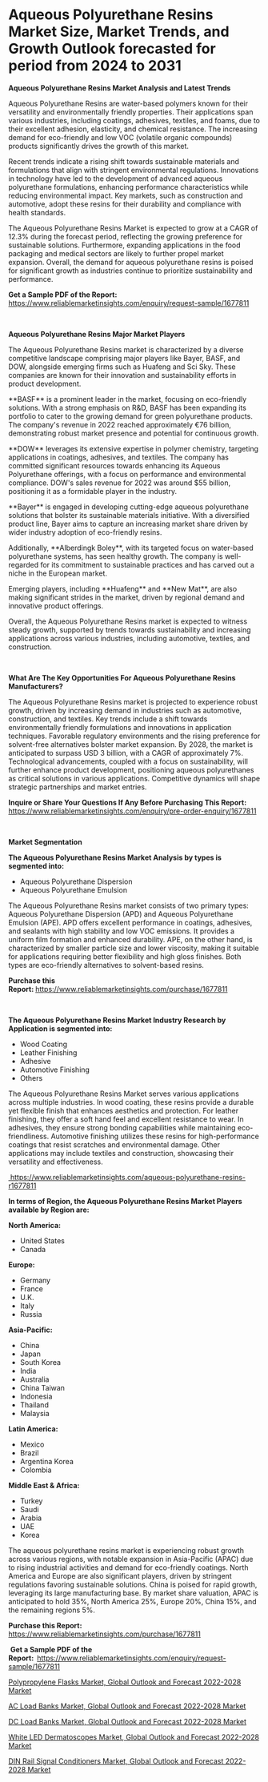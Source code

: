 <p><h1>Aqueous Polyurethane Resins Market Size, Market Trends, and Growth Outlook forecasted for period from 2024 to 2031</h1></p><p><strong>Aqueous Polyurethane Resins Market Analysis and Latest Trends</strong></p>
<p><p>Aqueous Polyurethane Resins are water-based polymers known for their versatility and environmentally friendly properties. Their applications span various industries, including coatings, adhesives, textiles, and foams, due to their excellent adhesion, elasticity, and chemical resistance. The increasing demand for eco-friendly and low VOC (volatile organic compounds) products significantly drives the growth of this market. </p><p>Recent trends indicate a rising shift towards sustainable materials and formulations that align with stringent environmental regulations. Innovations in technology have led to the development of advanced aqueous polyurethane formulations, enhancing performance characteristics while reducing environmental impact. Key markets, such as construction and automotive, adopt these resins for their durability and compliance with health standards. </p><p>The Aqueous Polyurethane Resins Market is expected to grow at a CAGR of 12.3% during the forecast period, reflecting the growing preference for sustainable solutions. Furthermore, expanding applications in the food packaging and medical sectors are likely to further propel market expansion. Overall, the demand for aqueous polyurethane resins is poised for significant growth as industries continue to prioritize sustainability and performance.</p></p>
<p><strong>Get a Sample PDF of the Report:&nbsp;</strong> <a href="https://www.reliablemarketinsights.com/enquiry/request-sample/1677811?utm_campaign=1405&utm_medium=2&utm_source=Github&utm_content=ia&utm_term=14102024&utm_id=aqueous-polyurethane-resins">https://www.reliablemarketinsights.com/enquiry/request-sample/1677811</a></p>
<p>&nbsp;</p>
<p><strong>Aqueous Polyurethane Resins Major Market Players</strong></p>
<p><p>The Aqueous Polyurethane Resins market is characterized by a diverse competitive landscape comprising major players like Bayer, BASF, and DOW, alongside emerging firms such as Huafeng and Sci Sky. These companies are known for their innovation and sustainability efforts in product development.</p><p>**BASF** is a prominent leader in the market, focusing on eco-friendly solutions. With a strong emphasis on R&D, BASF has been expanding its portfolio to cater to the growing demand for green polyurethane products. The company's revenue in 2022 reached approximately €76 billion, demonstrating robust market presence and potential for continuous growth.</p><p>**DOW** leverages its extensive expertise in polymer chemistry, targeting applications in coatings, adhesives, and textiles. The company has committed significant resources towards enhancing its Aqueous Polyurethane offerings, with a focus on performance and environmental compliance. DOW's sales revenue for 2022 was around $55 billion, positioning it as a formidable player in the industry.</p><p>**Bayer** is engaged in developing cutting-edge aqueous polyurethane solutions that bolster its sustainable materials initiative. With a diversified product line, Bayer aims to capture an increasing market share driven by wider industry adoption of eco-friendly resins.</p><p>Additionally, **Alberdingk Boley**, with its targeted focus on water-based polyurethane systems, has seen healthy growth. The company is well-regarded for its commitment to sustainable practices and has carved out a niche in the European market.</p><p>Emerging players, including **Huafeng** and **New Mat**, are also making significant strides in the market, driven by regional demand and innovative product offerings.</p><p>Overall, the Aqueous Polyurethane Resins market is expected to witness steady growth, supported by trends towards sustainability and increasing applications across various industries, including automotive, textiles, and construction.</p></p>
<p>&nbsp;</p>
<p><strong>What Are The Key Opportunities For Aqueous Polyurethane Resins Manufacturers?</strong></p>
<p><p>The Aqueous Polyurethane Resins market is projected to experience robust growth, driven by increasing demand in industries such as automotive, construction, and textiles. Key trends include a shift towards environmentally friendly formulations and innovations in application techniques. Favorable regulatory environments and the rising preference for solvent-free alternatives bolster market expansion. By 2028, the market is anticipated to surpass USD 3 billion, with a CAGR of approximately 7%. Technological advancements, coupled with a focus on sustainability, will further enhance product development, positioning aqueous polyurethanes as critical solutions in various applications. Competitive dynamics will shape strategic partnerships and market entries.</p></p>
<p><strong>Inquire or Share Your Questions If Any Before Purchasing This Report:</strong> <a href="https://www.reliablemarketinsights.com/enquiry/pre-order-enquiry/1677811?utm_campaign=1405&utm_medium=2&utm_source=Github&utm_content=ia&utm_term=14102024&utm_id=aqueous-polyurethane-resins">https://www.reliablemarketinsights.com/enquiry/pre-order-enquiry/1677811</a></p>
<p>&nbsp;</p>
<p><strong>Market Segmentation</strong></p>
<p><strong>The Aqueous Polyurethane Resins Market Analysis by types is segmented into:</strong></p>
<p><ul><li>Aqueous Polyurethane Dispersion</li><li>Aqueous Polyurethane Emulsion</li></ul></p>
<p><p>The Aqueous Polyurethane Resins market consists of two primary types: Aqueous Polyurethane Dispersion (APD) and Aqueous Polyurethane Emulsion (APE). APD offers excellent performance in coatings, adhesives, and sealants with high stability and low VOC emissions. It provides a uniform film formation and enhanced durability. APE, on the other hand, is characterized by smaller particle size and lower viscosity, making it suitable for applications requiring better flexibility and high gloss finishes. Both types are eco-friendly alternatives to solvent-based resins.</p></p>
<p><strong>Purchase this Report:&nbsp;</strong><a href="https://www.reliablemarketinsights.com/purchase/1677811?utm_campaign=1405&utm_medium=2&utm_source=Github&utm_content=ia&utm_term=14102024&utm_id=aqueous-polyurethane-resins">https://www.reliablemarketinsights.com/purchase/1677811</a></p>
<p>&nbsp;</p>
<p><strong>The Aqueous Polyurethane Resins Market Industry Research by Application is segmented into:</strong></p>
<p><ul><li>Wood Coating</li><li>Leather Finishing</li><li>Adhesive</li><li>Automotive Finishing</li><li>Others</li></ul></p>
<p><p>The Aqueous Polyurethane Resins Market serves various applications across multiple industries. In wood coating, these resins provide a durable yet flexible finish that enhances aesthetics and protection. For leather finishing, they offer a soft hand feel and excellent resistance to wear. In adhesives, they ensure strong bonding capabilities while maintaining eco-friendliness. Automotive finishing utilizes these resins for high-performance coatings that resist scratches and environmental damage. Other applications may include textiles and construction, showcasing their versatility and effectiveness.</p></p>
<p><a href="https://www.reliablemarketinsights.com/aqueous-polyurethane-resins-r1677811?utm_campaign=1405&utm_medium=2&utm_source=Github&utm_content=ia&utm_term=14102024&utm_id=aqueous-polyurethane-resins">&nbsp;https://www.reliablemarketinsights.com/aqueous-polyurethane-resins-r1677811</a></p>
<p><strong>In terms of Region, the Aqueous Polyurethane Resins Market Players available by Region are:</strong></p>
<p>
    <p> <strong> North America: </strong>
        <ul>
            <li>United States</li>
            <li>Canada</li>
        </ul>
        </p> 
    <p> <strong> Europe: </strong>
        <ul>
            <li>Germany</li>
            <li>France</li>
            <li>U.K.</li>
            <li>Italy</li>
            <li>Russia</li>
        </ul>
        </p> 
    <p> <strong> Asia-Pacific: </strong>
        <ul>
            <li>China</li>
            <li>Japan</li>
            <li>South Korea</li>
            <li>India</li>
            <li>Australia</li>
            <li>China Taiwan</li>
            <li>Indonesia</li>
            <li>Thailand</li>
            <li>Malaysia</li>
        </ul>
        </p> 
    <p> <strong> Latin America: </strong>
        <ul>
            <li>Mexico</li>
            <li>Brazil</li>
            <li>Argentina Korea</li>
            <li>Colombia</li>
        </ul>
        </p> 
    <p> <strong> Middle East & Africa: </strong>
        <ul>
            <li>Turkey</li>
            <li>Saudi</li>
            <li>Arabia</li>
            <li>UAE</li>
            <li>Korea</li>
        </ul>
    </p>
    </p>
<p><p>The aqueous polyurethane resins market is experiencing robust growth across various regions, with notable expansion in Asia-Pacific (APAC) due to rising industrial activities and demand for eco-friendly coatings. North America and Europe are also significant players, driven by stringent regulations favoring sustainable solutions. China is poised for rapid growth, leveraging its large manufacturing base. By market share valuation, APAC is anticipated to hold 35%, North America 25%, Europe 20%, China 15%, and the remaining regions 5%.</p></p>
<p><strong>Purchase this Report: </strong><a href="https://www.reliablemarketinsights.com/purchase/1677811?utm_campaign=1405&utm_medium=2&utm_source=Github&utm_content=ia&utm_term=14102024&utm_id=aqueous-polyurethane-resins">https://www.reliablemarketinsights.com/purchase/1677811</a></p>
<p>&nbsp;<strong>Get a Sample PDF of the Report:&nbsp;&nbsp;</strong><a href="https://www.reliablemarketinsights.com/enquiry/request-sample/1677811?utm_campaign=1405&utm_medium=2&utm_source=Github&utm_content=ia&utm_term=14102024&utm_id=aqueous-polyurethane-resins">https://www.reliablemarketinsights.com/enquiry/request-sample/1677811</a></p>
<p><strong></strong></p>
<p><p><a href="https://www.linkedin.com/pulse/charting-future-comprehensive-analysis-global-polypropylene-pmeof?trk=public_post_embed_feed-article-content&utm_campaign=1405&utm_medium=2&utm_source=Github&utm_content=ia&utm_term=14102024&utm_id=aqueous-polyurethane-resins">Polypropylene Flasks Market, Global Outlook and Forecast 2022-2028 Market</a></p><p><a href="https://www.linkedin.com/pulse/ac-load-banks-market-global-outlook-forecast-2022-2028-indicators-l5wjf?trk=public_post_embed_feed-article-content&utm_campaign=1405&utm_medium=2&utm_source=Github&utm_content=ia&utm_term=14102024&utm_id=aqueous-polyurethane-resins">AC Load Banks Market, Global Outlook and Forecast 2022-2028 Market</a></p><p><a href="https://www.linkedin.com/pulse/pulse-dc-load-banks-market-global-outlook-forecast-2022-2028-lgh3f?trk=public_post_embed_feed-article-content&utm_campaign=1405&utm_medium=2&utm_source=Github&utm_content=ia&utm_term=14102024&utm_id=aqueous-polyurethane-resins">DC Load Banks Market, Global Outlook and Forecast 2022-2028 Market</a></p><p><a href="https://www.linkedin.com/pulse/emerging-opportunities-challenges-global-white-led-dermatoscopes-3l56f?trk=public_post_embed_feed-article-content&utm_campaign=1405&utm_medium=2&utm_source=Github&utm_content=ia&utm_term=14102024&utm_id=aqueous-polyurethane-resins">White LED Dermatoscopes Market, Global Outlook and Forecast 2022-2028 Market</a></p><p><a href="https://www.linkedin.com/pulse/din-rail-signal-conditioners-market-global-outlook-forecast-viiif?trk=public_post_embed_feed-article-content&utm_campaign=1405&utm_medium=2&utm_source=Github&utm_content=ia&utm_term=14102024&utm_id=aqueous-polyurethane-resins">DIN Rail Signal Conditioners Market, Global Outlook and Forecast 2022-2028 Market</a></p></p>